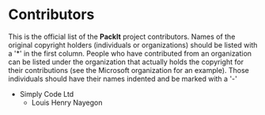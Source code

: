# Contributors

This is the official list of the **PackIt** project contributors.
Names of the original copyright holders (individuals or organizations)
should be listed with a '*' in the first column. People who have
contributed from an organization can be listed under the organization
that actually holds the copyright for their contributions (see the
Microsoft organization for an example). Those individuals should have
their names indented and be marked with a '-'

* Simply Code Ltd
  * Louis Henry Nayegon
